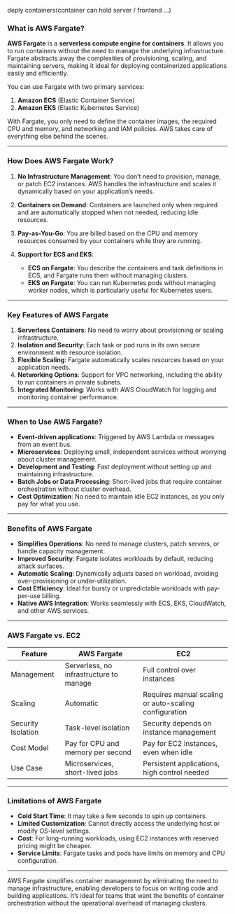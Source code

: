 deply containers(container can hold server / frontend ...)

### What is AWS Fargate?

**AWS Fargate** is a **serverless compute engine for containers**. It allows you to run containers without the need to manage the underlying infrastructure. Fargate abstracts away the complexities of provisioning, scaling, and maintaining servers, making it ideal for deploying containerized applications easily and efficiently.

You can use Fargate with two primary services:
1. **Amazon ECS** (Elastic Container Service)
2. **Amazon EKS** (Elastic Kubernetes Service)

With Fargate, you only need to define the container images, the required CPU and memory, and networking and IAM policies. AWS takes care of everything else behind the scenes.

---

### How Does AWS Fargate Work?

1. **No Infrastructure Management**: You don’t need to provision, manage, or patch EC2 instances. AWS handles the infrastructure and scales it dynamically based on your application’s needs.

2. **Containers on Demand**: Containers are launched only when required and are automatically stopped when not needed, reducing idle resources.

3. **Pay-as-You-Go**: You are billed based on the CPU and memory resources consumed by your containers while they are running.

4. **Support for ECS and EKS**:
   - **ECS on Fargate**: You describe the containers and task definitions in ECS, and Fargate runs them without managing clusters.
   - **EKS on Fargate**: You can run Kubernetes pods without managing worker nodes, which is particularly useful for Kubernetes users.

---

### Key Features of AWS Fargate

1. **Serverless Containers**: No need to worry about provisioning or scaling infrastructure.
2. **Isolation and Security**: Each task or pod runs in its own secure environment with resource isolation.
3. **Flexible Scaling**: Fargate automatically scales resources based on your application needs.
4. **Networking Options**: Support for VPC networking, including the ability to run containers in private subnets.
5. **Integrated Monitoring**: Works with AWS CloudWatch for logging and monitoring container performance.

---

### When to Use AWS Fargate?

- **Event-driven applications**: Triggered by AWS Lambda or messages from an event bus.
- **Microservices**: Deploying small, independent services without worrying about cluster management.
- **Development and Testing**: Fast deployment without setting up and maintaining infrastructure.
- **Batch Jobs or Data Processing**: Short-lived jobs that require container orchestration without cluster overhead.
- **Cost Optimization**: No need to maintain idle EC2 instances, as you only pay for what you use.

---

### Benefits of AWS Fargate

- **Simplifies Operations**: No need to manage clusters, patch servers, or handle capacity management.
- **Improved Security**: Fargate isolates workloads by default, reducing attack surfaces.
- **Automatic Scaling**: Dynamically adjusts based on workload, avoiding over-provisioning or under-utilization.
- **Cost Efficiency**: Ideal for bursty or unpredictable workloads with pay-per-use billing.
- **Native AWS Integration**: Works seamlessly with ECS, EKS, CloudWatch, and other AWS services.

---

### AWS Fargate vs. EC2

| **Feature**         | **AWS Fargate**                     | **EC2**                         |
|---------------------|-------------------------------------|---------------------------------|
| Management          | Serverless, no infrastructure to manage | Full control over instances   |
| Scaling             | Automatic                          | Requires manual scaling or auto-scaling configuration |
| Security Isolation  | Task-level isolation               | Security depends on instance management |
| Cost Model          | Pay for CPU and memory per second  | Pay for EC2 instances, even when idle |
| Use Case            | Microservices, short-lived jobs    | Persistent applications, high control needed |

---

### Limitations of AWS Fargate

- **Cold Start Time**: It may take a few seconds to spin up containers.
- **Limited Customization**: Cannot directly access the underlying host or modify OS-level settings.
- **Cost**: For long-running workloads, using EC2 instances with reserved pricing might be cheaper.
- **Service Limits**: Fargate tasks and pods have limits on memory and CPU configuration.

---

AWS Fargate simplifies container management by eliminating the need to manage infrastructure, enabling developers to focus on writing code and building applications. It’s ideal for teams that want the benefits of container orchestration without the operational overhead of managing clusters.